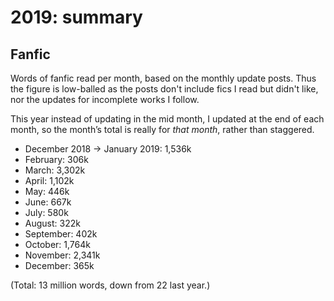 # 2019: summary

## Fanfic

Words of fanfic read per month, based on the monthly update posts. Thus the
figure is low-balled as the posts don't include fics I read but didn't like, nor
the updates for incomplete works I follow.

This year instead of updating in the mid month, I updated at the end of each
month, so the month’s total is really for _that month_, rather than staggered.

 - December 2018 → January 2019: 1,536k
 - February: 306k
 - March: 3,302k
 - April: 1,102k
 - May: 446k
 - June: 667k
 - July: 580k
 - August: 322k
 - September: 402k
 - October: 1,764k
 - November: 2,341k
 - December: 365k

(Total: 13 million words, down from 22 last year.)